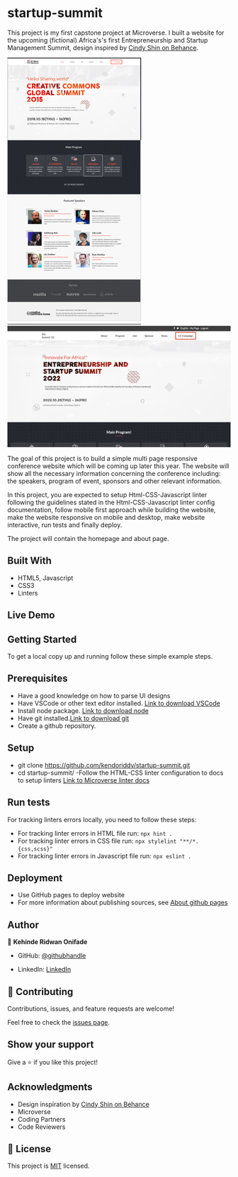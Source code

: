 # startup-summit
This project is my first capstone project at Microverse. I built a website for the upcoming (fictional) Africa's's first Entrepreneurship and Startup Management Summit, design inspired by [Cindy Shin on Behance](https://www.behance.net/gallery/29845175/CC-Global-Summit-2015).

![screenshot](./assets/designs/home.PNG)
![screenshot](./assets/images/summit.png)

The goal of this project is to build a simple multi page responsive conference website which will be coming up later this year. The website will show all the necessary information concerning the conference including: the speakers, program of event, sponsors and other relevant information.

In this project, you are expected to setup Html-CSS-Javascript linter following the guidelines stated in the Html-CSS-Javascript linter config documentation, follow mobile first approach while building the website, make the website responsive on mobile and desktop, make website interactive, run tests and finally deploy.

The project will contain the homepage and about page.

## Built With

- HTML5, Javascript
- CSS3
- Linters

## Live Demo



## Getting Started
To get a local copy up and running follow these simple example steps.

## Prerequisites
- Have a good knowledge on how to parse UI designs
- Have VSCode or other text editor installed. [Link to download VSCode](https://code.visualstudio.com/download)
- Install node package. [Link to download node](https://nodejs.org/en/download/)
- Have git installed.[Link to download git](https://git-scm.com/downloads)
- Create a github repository.

## Setup
- git clone https://github.com/kendoriddy/startup-summit.git
- cd startup-summit/
-Follow the HTML-CSS linter configuration to docs to setup linters [Link to Microverse linter docs](https://github.com/vickymarz/linters-config/tree/master/html-css-js)


## Run tests

For tracking linters errors locally, you need to follow these steps:
- For tracking linter errors in HTML file run:
`npx hint .`
- For tracking linter errors in CSS file run:
`npx stylelint "**/*.{css,scss}"`
- For tracking linter errors in Javascript file run:
`npx eslint .`

## Deployment

- Use GitHub pages to deploy website
- For more information about publishing sources, see [About github pages](https://pages.github.com/)

## Author

👤 **Kehinde Ridwan Onifade**

- GitHub: [@githubhandle](https://github.com/kendoriddy)

- LinkedIn: [LinkedIn](https://www.linkedin.com/in/kehindeonifade/)


## 🤝 Contributing

Contributions, issues, and feature requests are welcome!

Feel free to check the [issues page](../../issues/).

## Show your support

Give a ⭐️ if you like this project!

## Acknowledgments

- Design inspiration by [Cindy Shin on Behance](https://www.behance.net/gallery/29845175/CC-Global-Summit-2015)
- Microverse
- Coding Partners
- Code Reviewers

## 📝 License

This project is [MIT](./MIT.md) licensed.

